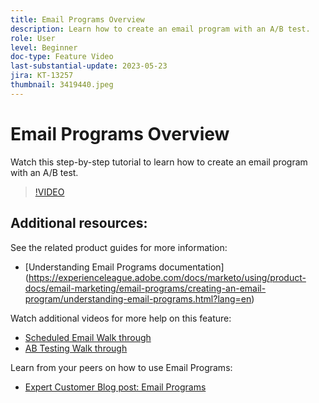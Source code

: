 ```yaml
---
title: Email Programs Overview
description: Learn how to create an email program with an A/B test.
role: User
level: Beginner
doc-type: Feature Video
last-substantial-update: 2023-05-23
jira: KT-13257
thumbnail: 3419440.jpeg
---
```


# Email Programs Overview

Watch this step-by-step tutorial to learn how to create an email program with an A/B test.

>[!VIDEO](https://video.tv.adobe.com/v/3419440/?learn=on)


## Additional resources:

See the related product guides for more information:
 * [Understanding Email Programs documentation] (https://experienceleague.adobe.com/docs/marketo/using/product-docs/email-marketing/email-programs/creating-an-email-program/understanding-email-programs.html?lang=en)

Watch additional videos for more help on this feature:
 * [Scheduled Email Walk through](https://experienceleague.adobe.com/docs/marketo-learn/tutorials/email-marketing/scheduled-email-watch.html?lang=en)
 * [AB Testing Walk through](https://experienceleague.adobe.com/docs/marketo-learn/tutorials/email-marketing/ab-testing-watch.html?lang=en)

Learn from your peers on how to use Email Programs:
 * [Expert Customer Blog post: Email Programs](https://nation.marketo.com/t5/product-blogs/marketo-success-series-email-programs/ba-p/304968)
